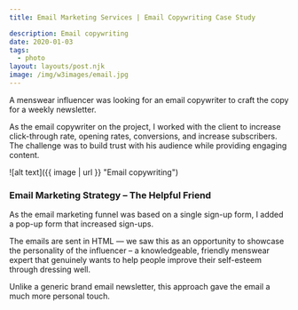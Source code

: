 ```yaml
---
title: Email Marketing Services | Email Copywriting Case Study

description: Email copywriting
date: 2020-01-03
tags:
  - photo
layout: layouts/post.njk
image: /img/w3images/email.jpg
---
```

A menswear influencer was looking for an email copywriter to craft the copy for a weekly newsletter.

As the email copywriter on the project, I worked with the client to increase click-through rate, opening rates, conversions, and increase subscribers. The challenge was to build trust with his audience while providing engaging content.


![alt text]({{ image | url }} "Email copywriting")

### Email Marketing Strategy – The Helpful Friend

As the email marketing funnel was based on a single sign-up form, I added a pop-up form that increased sign-ups.

The emails are sent in HTML — we saw this as an opportunity to showcase the personality of the influencer – a knowledgeable, friendly menswear expert that genuinely wants to help people improve their self-esteem through dressing well.

Unlike a generic brand email newsletter, this approach gave the email a much more personal touch.